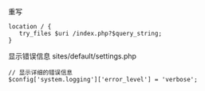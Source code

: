 

重写
~~~
location / { 
   try_files $uri /index.php?$query_string;
}
~~~

显示错误信息
sites/default/settings.php
~~~
// 显示详细的错误信息
$config['system.logging']['error_level'] = 'verbose'; 
~~~